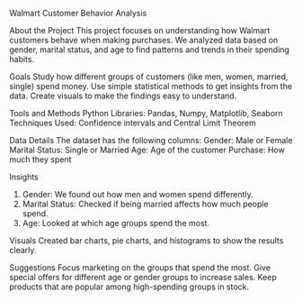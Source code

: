 Walmart Customer Behavior Analysis

About the Project
This project focuses on understanding how Walmart customers behave when making purchases. We analyzed data based on gender, marital status, and age to find patterns and trends in their spending habits.

Goals
Study how different groups of customers (like men, women, married, single) spend money.
Use simple statistical methods to get insights from the data.
Create visuals to make the findings easy to understand.

Tools and Methods
Python Libraries: Pandas, Numpy, Matplotlib, Seaborn
Techniques Used: Confidence intervals and Central Limit Theorem

Data Details
The dataset has the following columns:
Gender: Male or Female
Marital Status: Single or Married
Age: Age of the customer
Purchase: How much they spent

Insights
1. Gender: We found out how men and women spend differently.
2. Marital Status: Checked if being married affects how much people spend.
3. Age: Looked at which age groups spend the most.

Visuals
Created bar charts, pie charts, and histograms to show the results clearly.

Suggestions
Focus marketing on the groups that spend the most.
Give special offers for different age or gender groups to increase sales.
Keep products that are popular among high-spending groups in stock.

